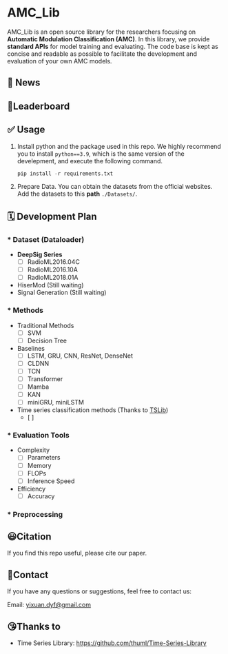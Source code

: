 # AMC_Lib
AMC_Lib is an open source library for the researchers focusing on **Automatic Modulation Classification (AMC)**. In this library, we provide **standard APIs** for model training and evaluating. The code base is kept as concise and readable as possible to facilitate the development and evaluation of your own AMC models.

## 🚩 News

> 

## 🏅Leaderboard





## ✅ Usage

1. Install python and the package used in this repo. We highly recommend you to install `python==3.9`, which is the same version of the develepment, and execute the following command.
   ```python
   pip install -r requirements.txt
   ```

2. Prepare Data. You can obtain the datasets from the official websites. Add the datasets to this **path** `./Datasets/`.

   

## 🗓️ Development Plan

### * Dataset (Dataloader)

- **DeepSig Series**
  - [ ] RadioML2016.04C
  - [ ] RadioML2016.10A
  - [ ] RadioML2018.01A
- HiserMod (Still waiting)
- Signal Generation (Still waiting)

### * Methods

- Traditional Methods
  - [ ] SVM
  - [ ] Decision Tree
- Baselines
  - [ ] LSTM, GRU, CNN, ResNet, DenseNet
  - [ ] CLDNN
  - [ ] TCN
  - [ ] Transformer
  - [ ] Mamba
  - [ ] KAN
  - [ ] miniGRU, miniLSTM
- Time series classification methods (Thanks to [TSLib](https://github.com/thuml/Time-Series-Library))
  - [ ] 

### * Evaluation Tools

- Complexity
  - [ ] Parameters
  - [ ] Memory
  - [ ] FLOPs
  - [ ] Inference Speed
- Efficiency
  - [ ] Accuracy

### * Preprocessing



## 😃Citation

If you find this repo useful, please cite our paper.



## 📨Contact

If you have any questions or suggestions, feel free to contact us:

Email: yixuan.dyf@gmail.com

## 😘Thanks to

- Time Series Library: https://github.com/thuml/Time-Series-Library

